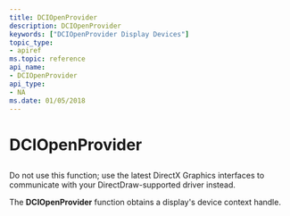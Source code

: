 ```yaml
---
title: DCIOpenProvider
description: DCIOpenProvider
keywords: ["DCIOpenProvider Display Devices"]
topic_type:
- apiref
ms.topic: reference
api_name:
- DCIOpenProvider
api_type:
- NA
ms.date: 01/05/2018
---
```


# DCIOpenProvider


## <span id="ddk_dciopenprovider_gg"></span><span id="DDK_DCIOPENPROVIDER_GG"></span>


Do not use this function; use the latest DirectX Graphics interfaces to communicate with your DirectDraw-supported driver instead.

The **DCIOpenProvider** function obtains a display's device context handle.

 

 





